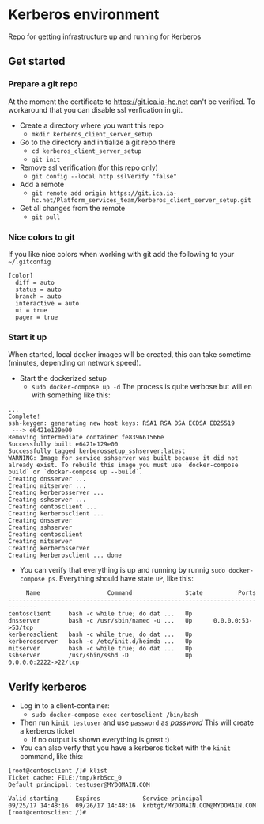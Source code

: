 # Kerberos environment
Repo for getting infrastructure up and running for Kerberos

## Get started
### Prepare a git repo
At the moment the certificate to https://git.ica.ia-hc.net can't be verified. To workaround that you can disable ssl verfication in git.
- Create a directory where you want this repo
    - `mkdir kerberos_client_server_setup`
- Go to the directory and initialize a git repo there
    - `cd kerberos_client_server_setup` 
    - `git init`
- Remove ssl verification (for this repo only)
    - `git config --local http.sslVerify "false"`
- Add a remote
    - `git remote add origin https://git.ica.ia-hc.net/Platform_services_team/kerberos_client_server_setup.git`
- Get all changes from the remote
    - `git pull`
    
### Nice colors to git 
If you like nice colors when working with git add the following to your `~/.gitconfig`
```
[color]
  diff = auto
  status = auto
  branch = auto
  interactive = auto
  ui = true
  pager = true
```
    
### Start it up
When started, local docker images will be created, this can take sometime (minutes, depending on network speed). 
- Start the dockerized setup
    - `sudo docker-compose up -d`
The process is quite verbose but will en with something like this:
```
...
Complete!
ssh-keygen: generating new host keys: RSA1 RSA DSA ECDSA ED25519
 ---> e6421e129e00
Removing intermediate container fe839661566e
Successfully built e6421e129e00
Successfully tagged kerberossetup_sshserver:latest
WARNING: Image for service sshserver was built because it did not already exist. To rebuild this image you must use `docker-compose build` or `docker-compose up --build`.
Creating dnsserver ...
Creating mitserver ...
Creating kerberosserver ...
Creating sshserver ...
Creating centosclient ...
Creating kerberosclient ...
Creating dnsserver
Creating sshserver
Creating centosclient
Creating mitserver
Creating kerberosserver
Creating kerberosclient ... done
```
- You can verify that everything is up and running by runnig `sudo docker-compose ps`. Everything should have state `UP`, like this:
```
     Name                   Command               State          Ports
------------------------------------------------------------------------------
centosclient     bash -c while true; do dat ...   Up
dnsserver        bash -c /usr/sbin/named -u ...   Up      0.0.0.0:53->53/tcp
kerberosclient   bash -c while true; do dat ...   Up
kerberosserver   bash -c /etc/init.d/heimda ...   Up
mitserver        bash -c while true; do dat ...   Up
sshserver        /usr/sbin/sshd -D                Up      0.0.0.0:2222->22/tcp
```

## Verify kerberos
- Log in to a client-container:
    - `sudo docker-compose exec centosclient /bin/bash`
- Then run `kinit testuser` and use `password` as _password_ This will create a kerberos ticket
    - If no output is shown everything is great :)
- You can also verfy that you have a kerberos ticket with the `kinit` command, like this:

```
[root@centosclient /]# klist
Ticket cache: FILE:/tmp/krb5cc_0
Default principal: testuser@MYDOMAIN.COM

Valid starting     Expires            Service principal
09/25/17 14:48:16  09/26/17 14:48:16  krbtgt/MYDOMAIN.COM@MYDOMAIN.COM
[root@centosclient /]#
```
    
